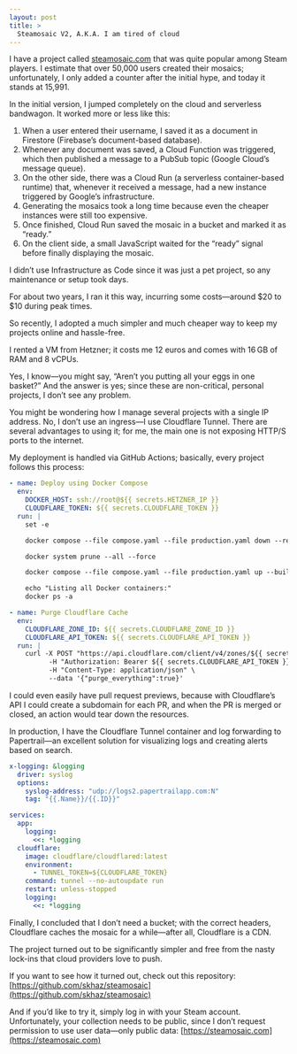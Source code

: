 ```yaml
---
layout: post
title: >
  Steamosaic V2, A.K.A. I am tired of cloud
---
```


I have a project called [steamosaic.com](https://steamosaic.com) that was quite popular among Steam players. I estimate that over 50,000 users created their mosaics; unfortunately, I only added a counter after the initial hype, and today it stands at 15,991.

In the initial version, I jumped completely on the cloud and serverless bandwagon. It worked more or less like this:

1. When a user entered their username, I saved it as a document in Firestore (Firebase’s document-based database).
2. Whenever any document was saved, a Cloud Function was triggered, which then published a message to a PubSub topic (Google Cloud’s message queue).
3. On the other side, there was a Cloud Run (a serverless container-based runtime) that, whenever it received a message, had a new instance triggered by Google’s infrastructure.
4. Generating the mosaics took a long time because even the cheaper instances were still too expensive.
5. Once finished, Cloud Run saved the mosaic in a bucket and marked it as “ready.”
6. On the client side, a small JavaScript waited for the “ready” signal before finally displaying the mosaic.

I didn’t use Infrastructure as Code since it was just a pet project, so any maintenance or setup took days.

For about two years, I ran it this way, incurring some costs—around $20 to $10 during peak times.

So recently, I adopted a much simpler and much cheaper way to keep my projects online and hassle-free.

I rented a VM from Hetzner; it costs me 12 euros and comes with 16 GB of RAM and 8 vCPUs.

Yes, I know—you might say, “Aren’t you putting all your eggs in one basket?” And the answer is yes; since these are non-critical, personal projects, I don’t see any problem.

You might be wondering how I manage several projects with a single IP address. No, I don’t use an ingress—I use Cloudflare Tunnel. There are several advantages to using it; for me, the main one is not exposing HTTP/S ports to the internet.

My deployment is handled via GitHub Actions; basically, every project follows this process:

```yaml
- name: Deploy using Docker Compose
  env:
    DOCKER_HOST: ssh://root@${{ secrets.HETZNER_IP }}
    CLOUDFLARE_TOKEN: ${{ secrets.CLOUDFLARE_TOKEN }}
  run: |
    set -e

    docker compose --file compose.yaml --file production.yaml down --remove-orphans

    docker system prune --all --force

    docker compose --file compose.yaml --file production.yaml up --build --force-recreate --detach

    echo "Listing all Docker containers:"
    docker ps -a

- name: Purge Cloudflare Cache
  env:
    CLOUDFLARE_ZONE_ID: ${{ secrets.CLOUDFLARE_ZONE_ID }}
    CLOUDFLARE_API_TOKEN: ${{ secrets.CLOUDFLARE_API_TOKEN }}
  run: |
    curl -X POST "https://api.cloudflare.com/client/v4/zones/${{ secrets.CLOUDFLARE_ZONE_ID }}/purge_cache" \
          -H "Authorization: Bearer ${{ secrets.CLOUDFLARE_API_TOKEN }}" \
          -H "Content-Type: application/json" \
          --data '{"purge_everything":true}'
```

I could even easily have pull request previews, because with Cloudflare’s API I could create a subdomain for each PR, and when the PR is merged or closed, an action would tear down the resources.

In production, I have the Cloudflare Tunnel container and log forwarding to Papertrail—an excellent solution for visualizing logs and creating alerts based on search.

```yaml
x-logging: &logging
  driver: syslog
  options:
    syslog-address: "udp://logs2.papertrailapp.com:N"
    tag: "{{.Name}}/{{.ID}}"

services:
  app:
    logging:
      <<: *logging
  cloudflare:
    image: cloudflare/cloudflared:latest
    environment:
      - TUNNEL_TOKEN=${CLOUDFLARE_TOKEN}
    command: tunnel --no-autoupdate run
    restart: unless-stopped
    logging:
      <<: *logging
```

Finally, I concluded that I don’t need a bucket; with the correct headers, Cloudflare caches the mosaic for a while—after all, Cloudflare is a CDN.

The project turned out to be significantly simpler and free from the nasty lock-ins that cloud providers love to push.

If you want to see how it turned out, check out this repository: [https://github.com/skhaz/steamosaic](https://github.com/skhaz/steamosaic)

And if you’d like to try it, simply log in with your Steam account. Unfortunately, your collection needs to be public, since I don’t request permission to use user data—only public data: [https://steamosaic.com](https://steamosaic.com)
